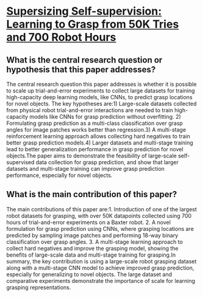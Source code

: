 # [Supersizing Self-supervision: Learning to Grasp from 50K Tries and 700   Robot Hours](https://arxiv.org/abs/1509.06825)

## What is the central research question or hypothesis that this paper addresses?

The central research question this paper addresses is whether it is possible to scale up trial-and-error experiments to collect large datasets for training high-capacity deep learning models, like CNNs, to predict grasp locations for novel objects. The key hypotheses are:1) Large-scale datasets collected from physical robot trial-and-error interactions are needed to train high-capacity models like CNNs for grasp prediction without overfitting. 2) Formulating grasp prediction as a multi-class classification over grasp angles for image patches works better than regression.3) A multi-stage reinforcement learning approach allows collecting hard negatives to train better grasp prediction models.4) Larger datasets and multi-stage training lead to better generalization performance in grasp prediction for novel objects.The paper aims to demonstrate the feasibility of large-scale self-supervised data collection for grasp prediction, and show that larger datasets and multi-stage training can improve grasp prediction performance, especially for novel objects.


## What is the main contribution of this paper?

The main contributions of this paper are:1. Introduction of one of the largest robot datasets for grasping, with over 50K datapoints collected using 700 hours of trial-and-error experiments on a Baxter robot. 2. A novel formulation for grasp prediction using CNNs, where grasping locations are predicted by sampling image patches and performing 18-way binary classification over grasp angles. 3. A multi-stage learning approach to collect hard negatives and improve the grasping model, showing the benefits of large-scale data and multi-stage training for grasping.In summary, the key contribution is using a large-scale robot grasping dataset along with a multi-stage CNN model to achieve improved grasp prediction, especially for generalizing to novel objects. The large dataset and comparative experiments demonstrate the importance of scale for learning grasping representations.
